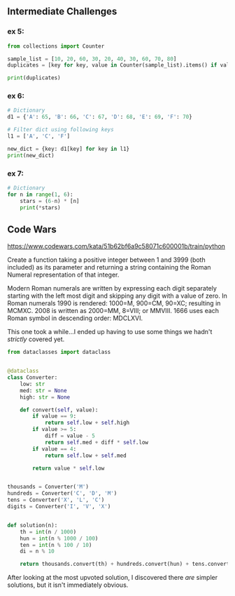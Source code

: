 ## Intermediate Challenges
### ex 5:
```Python
from collections import Counter

sample_list = [10, 20, 60, 30, 20, 40, 30, 60, 70, 80]
duplicates = [key for key, value in Counter(sample_list).items() if value >= 2]

print(duplicates)
```

### ex 6:
```Python
# Dictionary
d1 = {'A': 65, 'B': 66, 'C': 67, 'D': 68, 'E': 69, 'F': 70}

# Filter dict using following keys
l1 = ['A', 'C', 'F']

new_dict = {key: d1[key] for key in l1}
print(new_dict)
```

### ex 7:
```Python
# Dictionary
for n in range(1, 6):
    stars = (6-n) * [n]
    print(*stars)
```


## Code Wars
https://www.codewars.com/kata/51b62bf6a9c58071c600001b/train/python

Create a function taking a positive integer between 1 and 3999 
(both included) as its parameter and returning a string containing 
the Roman Numeral representation of that integer.

Modern Roman numerals are written by expressing each digit separately 
starting with the left most digit and skipping any digit with a value of zero. 
In Roman numerals 1990 is rendered: 1000=M, 900=CM, 90=XC; resulting in MCMXC. 
2008 is written as 2000=MM, 8=VIII; or MMVIII. 1666 uses 
each Roman symbol in descending order: MDCLXVI.

This one took a while...I ended up having to use some things we hadn't _strictly_ covered yet.

```Python
from dataclasses import dataclass


@dataclass
class Converter:
    low: str
    med: str = None
    high: str = None

    def convert(self, value):
        if value == 9:
            return self.low + self.high
        if value >= 5:
            diff = value - 5
            return self.med + diff * self.low
        if value == 4:
            return self.low + self.med

        return value * self.low


thousands = Converter('M')
hundreds = Converter('C', 'D', 'M')
tens = Converter('X', 'L', 'C')
digits = Converter('I', 'V', 'X')


def solution(n):
    th = int(n / 1000)
    hun = int(n % 1000 / 100)
    ten = int(n % 100 / 10)
    di = n % 10

    return thousands.convert(th) + hundreds.convert(hun) + tens.convert(ten) + digits.convert(di)
```

After looking at the most upvoted solution, I discovered there _are_ simpler solutions, but it isn't immediately obvious.
